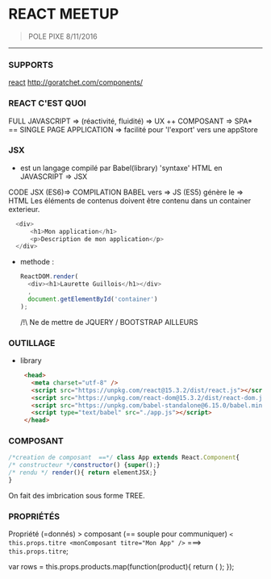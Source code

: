 # REACT MEETUP
> POLE PIXE 8/11/2016

---

### SUPPORTS
[react](http://slides.com/noel_paganelli/deck-1-2-3-4-5#/1 'react')
http://goratchet.com/components/
### REACT C'EST QUOI

FULL JAVASCRIPT => (réactivité, fluidité) => UX ++
COMPOSANT =>
SPA* == SINGLE PAGE APPLICATION => facilité pour 'l'export' vers une appStore


### JSX
-  est un langage compilé par Babel(library)
  'syntaxe' HTML en JAVASCRIPT => JSX

  CODE JSX (ES6)=> COMPILATION BABEL vers => JS (ES5) génère le => HTML
  Les éléments de contenus doivent être contenu dans un container exterieur.
  ~~~js
    <div>
        <h1>Mon application</h1>
        <p>Description de mon application</p>
    </div>
  ~~~

- methode :
  ~~~js
  ReactDOM.render(
    <div><h1>Laurette Guillois</h1></div>
    ,
    document.getElementById('container')
  );
  ~~~
  /!\ Ne de mettre de JQUERY / BOOTSTRAP AILLEURS

### OUTILLAGE

- library
  ~~~HTML
   <head>
     <meta charset="utf-8" />
     <script src="https://unpkg.com/react@15.3.2/dist/react.js"></script>
     <script src="https://unpkg.com/react-dom@15.3.2/dist/react-dom.js"></script>
     <script src="https://unpkg.com/babel-standalone@6.15.0/babel.min.js"></script>
     <script type="text/babel" src="./app.js"></script>
   </head>
  ~~~


### COMPOSANT
~~~js
/*creation de composant  ==*/ class App extends React.Component{
/* constructeur */constructor() {super();}
/* rendu */ render(){ return elementJSX;}
}
~~~

On fait des imbrication sous forme TREE.

### PROPRIÉTÉS
Propriété (=donnés) > composant (== souple pour communiquer)
`<
this.props.titre
<monComposant titre="Mon App" />` ===> `this.props.titre`;



var rows = this.props.products.map(function(product){
  return (<ProductRow
          product={product}
          />
         );
});
